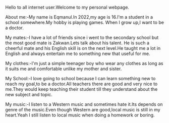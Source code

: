 Hello to all internet user.Welcome to my personal webpage.

About me:-My name is Eqmanul.In 2022,my age is 16.I'm a student in a
school somewhere.My hobby is playing games.
When I grow up,I want to be a doctor.

My mates:-I have a lot of friends since i went to the secondary
school but the most good mate is Zakwan.Lets talk about his talent.
He is such a cheerful mate and his English skill is on the
next level.He taught me a lot in English and always entertain me
to something new that useful for me.

My clothes:-I'm just a simple teenager boy who wear any clothes
as long as it suits me and comfortable unlike my mother and sister.

My School:-I love going to school because I can learn something 
new to reach my goal,to be a doctor.All teachers there are good and
very nice to me.They would keep teaching their student till they
understand about the new subject and topic.

My music:-I listen to a Western music and sometimes hate it.Its
depends on genre of the music.Even though Western are good,local
music is still in my heart.Yeah I still listen to local
music when doing a homework or boring.

